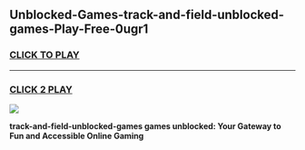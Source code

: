 
## Unblocked-Games-track-and-field-unblocked-games-Play-Free-0ugr1
<h3>
<a href="https://premium76.site?title=track-and-field-unblocked-games&ref=18A1">CLICK TO PLAY</a></h3>
<hr>

<h3>
<a href="https://premium76.site?title=track-and-field-unblocked-games&ref=18A1">CLICK 2 PLAY</a>
  
</h3>

<a href="https://premium76.site?title=track-and-field-unblocked-games&ref=18A1"><img src="https://clearcache.store/games.png"></a>


**track-and-field-unblocked-games games unblocked: Your Gateway to Fun and Accessible Online Gaming**
